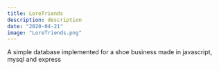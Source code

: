 ```yaml
---
title: LoreTriends
description: description
date: "2020-04-21"
image: "LoreTriends.png"
---
```


A simple database implemented for a shoe business made in javascript, 
mysql and express
